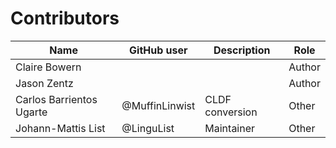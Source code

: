 # Contributors

Name | GitHub user | Description | Role |
--- | --- | --- | --- |
Claire Bowern | | | Author
Jason Zentz | | | Author
Carlos Barrientos Ugarte | @MuffinLinwist | CLDF conversion | Other
Johann-Mattis List | @LinguList | Maintainer | Other
